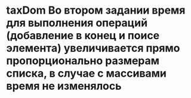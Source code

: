 # taxDom Во втором задании время для выполнения операций (добавление в конец и поисе элемента) увеличивается прямо пропорционально размерам списка, в случае с массивами время не изменялось

